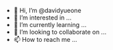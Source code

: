 - 👋 Hi, I’m @davidyueone
- 👀 I’m interested in ...
- 🌱 I’m currently learning ...
- 💞️ I’m looking to collaborate on ...
- 📫 How to reach me ...

<!---
davidyueone/davidyueone is a ✨ special ✨ repository because its `README.md` (this file) appears on your GitHub profile.
You can click the Preview link to take a look at your changes.
--->
